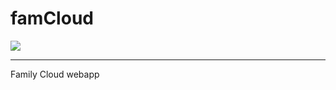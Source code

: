 # famCloud
<a href="https://codecov.io/gh/pstreich/famCloud" > 
 <img src="https://codecov.io/gh/pstreich/famCloud/branch/master/graph/badge.svg?token=PK7XZIFJQK"/> 
 </a>
 <hr>
Family Cloud webapp
